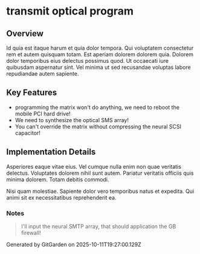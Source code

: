 # transmit optical program

## Overview
Id quia est itaque harum et quia dolor tempora. Qui voluptatem consectetur rem et autem quisquam totam. Est aperiam dolorem dolorem quia. Dolorem dolor temporibus eius delectus possimus quod. Ut occaecati iure quibusdam aspernatur sint. Vel minima ut sed recusandae voluptas labore repudiandae autem sapiente.

## Key Features
- programming the matrix won't do anything, we need to reboot the mobile PCI hard drive!
- We need to synthesize the optical SMS array!
- You can't override the matrix without compressing the neural SCSI capacitor!

## Implementation Details
Asperiores eaque vitae eius. Vel cumque nulla enim non quae veritatis delectus. Voluptates dolorem nihil sunt autem. Pariatur veritatis officiis quis minima dolorem. Totam debitis commodi.
 Nisi quam molestiae. Sapiente dolor vero temporibus natus et expedita. Qui animi sit ex necessitatibus reprehenderit ea.

### Notes
> I'll input the neural SMTP array, that should application the GB firewall!

Generated by GitGarden on 2025-10-11T19:27:00.129Z
